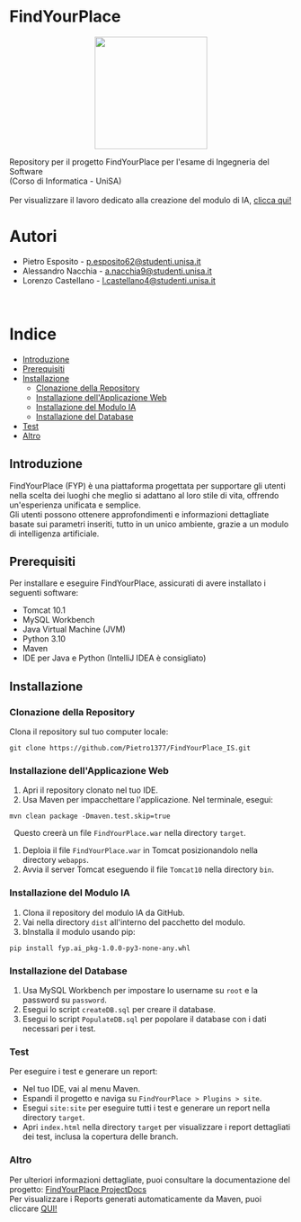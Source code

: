 # FindYourPlace
<p align="center">
  <img width="200" src="https://github.com/FireLion137/FindYourPlace_IS/assets/55352707/1602a38f-20da-4fa6-a9de-d7d6f65ca413">
</p>
Repository per il progetto FindYourPlace per l'esame di Ingegneria del Software <br>(Corso di Informatica - UniSA)<br><br>
Per visualizzare il lavoro dedicato alla creazione del modulo di IA, <a href="https://github.com/FireLion137/FindYourPlace_FIA">clicca qui!</a>

# Autori
+ Pietro Esposito - p.esposito62@studenti.unisa.it
+ Alessandro Nacchia - a.nacchia9@studenti.unisa.it
+ Lorenzo Castellano - l.castellano4@studenti.unisa.it
<br>

# Indice
+ [Introduzione](#introduzione)
+ [Prerequisiti](#prerequisiti)
+ [Installazione](#installazione)
    + [Clonazione della Repository](#clonazione-della-repository)
    + [Installazione dell'Applicazione Web](#installazione-dellapplicazione-web)
    + [Installazione del Modulo IA](#installazione-del-modulo-ia)
    + [Installazione del Database](#installazione-del-database)
+ [Test](#test)
+ [Altro](#altro)

## Introduzione
FindYourPlace (FYP) è una piattaforma progettata per supportare gli utenti nella scelta dei luoghi che meglio si adattano al loro stile di vita, offrendo un'esperienza unificata e semplice.<br>
Gli utenti possono ottenere approfondimenti e informazioni dettagliate basate sui parametri inseriti, tutto in un unico ambiente, grazie a un modulo di intelligenza artificiale.

## Prerequisiti
Per installare e eseguire FindYourPlace, assicurati di avere installato i seguenti software:
+ Tomcat 10.1
+ MySQL Workbench
+ Java Virtual Machine (JVM)
+ Python 3.10
+ Maven
+ IDE per Java e Python (IntelliJ IDEA è consigliato)

## Installazione
### Clonazione della Repository
Clona il repository sul tuo computer locale:
```
git clone https://github.com/Pietro1377/FindYourPlace_IS.git
```

### Installazione dell'Applicazione Web
1. Apri il repository clonato nel tuo IDE.
2. Usa Maven per impacchettare l'applicazione. Nel terminale, esegui:
```
mvn clean package -Dmaven.test.skip=true
```
&nbsp;&nbsp;Questo creerà un file `FindYourPlace.war` nella directory `target`.
1. Deploia il file `FindYourPlace.war` in Tomcat posizionandolo nella directory `webapps`.
2. Avvia il server Tomcat eseguendo il file `Tomcat10` nella directory `bin`.

### Installazione del Modulo IA
1. Clona il repository del modulo IA da GitHub.
2. Vai nella directory `dist` all'interno del pacchetto del modulo.
3. bInstalla il modulo usando pip:
```
pip install fyp.ai_pkg-1.0.0-py3-none-any.whl
```

### Installazione del Database
1. Usa MySQL Workbench per impostare lo username su `root` e la password su `password`.
2. Esegui lo script `createDB.sql` per creare il database.
3. Esegui lo script `PopulateDB.sql` per popolare il database con i dati necessari per i test.

### Test
Per eseguire i test e generare un report:
+ Nel tuo IDE, vai al menu Maven.
+ Espandi il progetto e naviga su `FindYourPlace > Plugins > site`.
+ Esegui `site:site` per eseguire tutti i test e generare un report nella directory `target`.
+ Apri `index.html` nella directory `target` per visualizzare i report dettagliati dei test, inclusa la copertura delle branch.

### Altro
Per ulteriori informazioni dettagliate, puoi consultare la documentazione del progetto: [FindYourPlace ProjectDocs](https://github.com/FireLion137/FindYourPlace_IS/tree/main/projectDocs/Prodotto)<br>
Per visualizzare i Reports generati automaticamente da Maven, puoi cliccare [QUI!](https://firelion137.github.io/FindYourPlace_IS/project-reports.html)<br>

